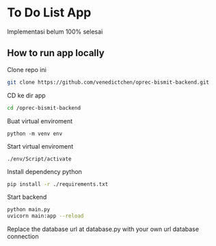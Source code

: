 # To Do List App
Implementasi belum 100% selesai

## How to run app locally
Clone repo ini
```bash
git clone https://github.com/venedictchen/oprec-bismit-backend.git
```

CD ke dir app
```bash
cd /oprec-bismit-backend
```

Buat virtual enviroment
```
python -m venv env
```

Start virtual enviroment
```
./env/Script/activate
```

Install dependency python
```bash
pip install -r ./requirements.txt
```

Start backend
```bash
python main.py
uvicorn main:app --reload
```
Replace the database url at database.py with your own url database connection



